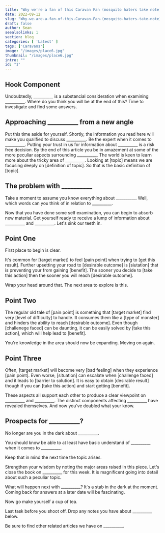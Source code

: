 ```yaml
---
title: "Why we're a fan of this Caravan Fan (mosquito haters take note)"
date: 2022-09-12
slug: "Why-we-are-a-fan-of-this-Caravan-Fan-(mosquito-haters-take-note)"
draft: false
author: Sean
seealsolinks: 1
section: blog				
categories: [ 'Latest' ]
tags: ['Caravans']
image: "/images/place6.jpg"
thumbnail: "/images/place6.jpg"
intro: ""
id: "1"
---
```


## Hook Component


Undoubtedly, __________ is a substancial consideration when examining __________.  Where do you think you will be at the end of this? Time to investigate and find some answers.


## Approaching __________ from a new angle
Put this time aside for yourself.  Shortly, the information you read here will make you qualified to discuss __________. Be the expert when it comes to __________.
Putting your trust in us for information about __________ is a risk free decision. By the end of this article you be in amazement at some of the more peculiar aspects surrounding __________.
The world is keen to learn more about the tricky area of __________. 
Looking at [topic] means we are focusing deeply on [definition of topic]. So that is the basic definition of [topic].


## The problem with __________ 
Take a moment to assume you know everything about __________. Well, which words can you think of in relation to __________.

Now that you have done some self examination, you can begin to absorb new material.
Get yourself ready to receive a lump of information about __________ and __________.
Let's sink our teeth in.


## Point One
First place to begin is clear.


It's common for [target market] to feel [pain point] when trying to [get this result]. Further upsetting your road to [desirable outcome] is [siutation] that is preventing your from gaining [benefit]. The sooner you decide to [take this action] then the sooner you will reach [desirable outcome].

Wrap your head around that. The next area to explore is this.

## Point Two

The regular old tale of [pain point] is something that [target market] find very [level of difficulty] to handle. It consumes them like a [type of monster] and hinders the ability to reach [desirable outcome]. Even though [challenege faced] can be daunting, it can be easily solved by [take this action], which will help lead to [benefit].

You're knowledge in the area should now be expanding. Moving on again.

## Point Three

Often, [target market] will become very [bad feeling] when they experience [pain point]. Even worse, [situation] can escalate when [challenge faced] and it leads to [barrier to solution]. It is easy to obtain [desirable result] though if you can [take this action] and start getting [benefit].

These aspects all support each other to produce a clear viewpoint on __________ and __________. The distinct components affecting __________ have revealed themselves. 
And now you've doubled what your know. 

## Prospects for __________?

No longer are you in the dark about __________.

You should know be able to at least have basic understand of __________ when it comes to __________.

Keep that in mind the next time the topic arises.

Strengthen your wisdom by noting the major areas raised in this piece.  Let's close the book on __________ for this week.  It is magnificent going into detail about such a peculiar topic.

What will happen next with __________? It's a stab in the dark at the moment. Coming back for answers at a later date will be fascinating.

Now go make yourself a cup of tea.

Last task before you shoot off.  Drop any notes you have about __________ below.  

Be sure to find other related articles we have on __________.